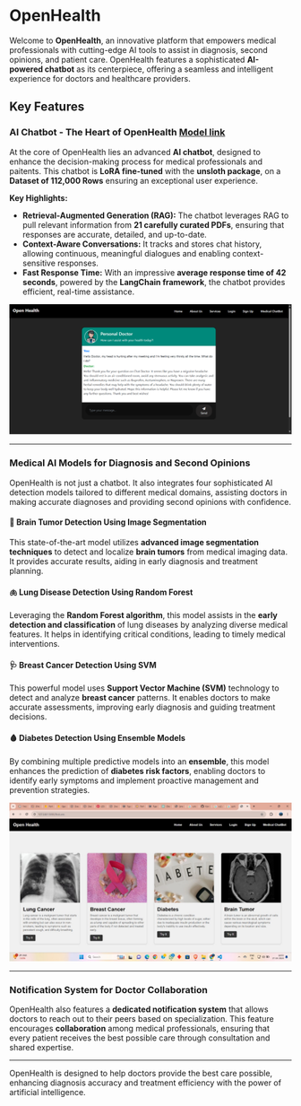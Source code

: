 # OpenHealth

Welcome to **OpenHealth**, an innovative platform that empowers medical professionals with cutting-edge AI tools to assist in diagnosis, second opinions, and patient care. OpenHealth features a sophisticated **AI-powered chatbot** as its centerpiece, offering a seamless and intelligent experience for doctors and healthcare providers.

## Key Features

### **AI Chatbot - The Heart of OpenHealth** [Model link](https://huggingface.co/kevinjoythomas/medical-loratuned-chatbot-GGUF)

At the core of OpenHealth lies an advanced **AI chatbot**, designed to enhance the decision-making process for medical professionals and paitents. This chatbot is **LoRA fine-tuned**  with the **unsloth package**, on a **Dataset of 112,000 Rows** ensuring an exceptional user experience.

**Key Highlights:**

- **Retrieval-Augmented Generation (RAG):** The chatbot leverages RAG to pull relevant information from **21 carefully curated PDFs**, ensuring that responses are accurate, detailed, and up-to-date.
- **Context-Aware Conversations:** It tracks and stores chat history, allowing continuous, meaningful dialogues and enabling context-sensitive responses.
- **Fast Response Time:** With an impressive **average response time of 42 seconds**, powered by the **LangChain framework**, the chatbot provides efficient, real-time assistance.

![AI Chatbot](https://github.com/Kevinjoythomas/OpenHealth/blob/main/website/static/repo_images/chatbot.png)

---

### **Medical AI Models for Diagnosis and Second Opinions**

OpenHealth is not just a chatbot. It also integrates four sophisticated AI detection models tailored to different medical domains, assisting doctors in making accurate diagnoses and providing second opinions with confidence.

#### 🧠 **Brain Tumor Detection Using Image Segmentation**

This state-of-the-art model utilizes **advanced image segmentation techniques** to detect and localize **brain tumors** from medical imaging data. It provides accurate results, aiding in early diagnosis and treatment planning.

#### 🫁 **Lung Disease Detection Using Random Forest**

Leveraging the **Random Forest algorithm**, this model assists in the **early detection and classification** of lung diseases by analyzing diverse medical features. It helps in identifying critical conditions, leading to timely medical interventions.

#### 🩺 **Breast Cancer Detection Using SVM**

This powerful model uses **Support Vector Machine (SVM)** technology to detect and analyze **breast cancer** patterns. It enables doctors to make accurate assessments, improving early diagnosis and guiding treatment decisions.

#### 🩸 **Diabetes Detection Using Ensemble Models**

By combining multiple predictive models into an **ensemble**, this model enhances the prediction of **diabetes risk factors**, enabling doctors to identify early symptoms and implement proactive management and prevention strategies.

![Medical Models](website/static/70005ccc-1764-431e-a9e1-19dfd57f4c7c.jpeg)

---

### **Notification System for Doctor Collaboration**

OpenHealth also features a **dedicated notification system** that allows doctors to reach out to their peers based on specialization. This feature encourages **collaboration** among medical professionals, ensuring that every patient receives the best possible care through consultation and shared expertise.

---

OpenHealth is designed to help doctors provide the best care possible, enhancing diagnosis accuracy and treatment efficiency with the power of artificial intelligence.
